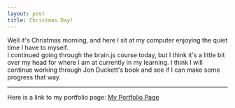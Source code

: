 ```yaml
---
layout: post
title: Christmas Day!
---
```


Well it's Christmas morning, and here I sit at my computer enjoying the quiet time I have to myself.
<br>
I continued going through the brain.js course today, but I think it's a little bit over my head for where I am at currently in my learning. I think I will continue working through Jon Duckett's book and see if I can make some progress that way. 

---

Here is a link to my portfolio page:
[My Portfolio Page](https://dragon8029.github.io/Portfolio/)






